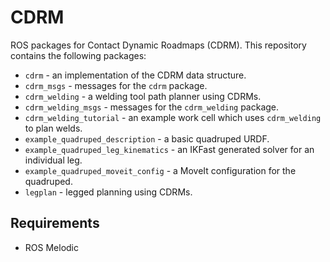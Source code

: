 # CDRM

ROS packages for Contact Dynamic Roadmaps (CDRM). This repository contains the following packages:

* `cdrm` - an implementation of the CDRM data structure.
* `cdrm_msgs` - messages for the `cdrm` package.
* `cdrm_welding` - a welding tool path planner using CDRMs.
* `cdrm_welding_msgs` - messages for the `cdrm_welding` package.
* `cdrm_welding_tutorial` - an example work cell which uses `cdrm_welding` to plan welds.
* `example_quadruped_description` - a basic quadruped URDF.
* `example_quadruped_leg_kinematics` - an IKFast generated solver for an individual leg.
* `example_quadruped_moveit_config` - a MoveIt configuration for the quadruped.
* `legplan` - legged planning using CDRMs.

## Requirements

* ROS Melodic
